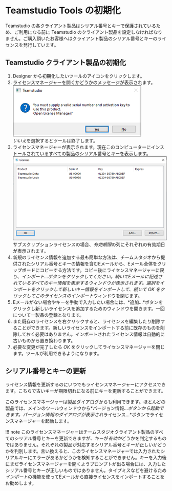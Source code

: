 # Teamstudio Tools の初期化

Teamstudio の各クライアント製品はシリアル番号とキーで保護されているため、ご利用になる前に Teamstudio のクライアント製品を設定しなければなりません。ご購入頂いたお客様へはクライアント製品のシリアル番号とキーのライセンスを発行しています。

## Teamstudio クライアント製品の初期化
1. Designer から初期化したいツールのアイコンをクリックします。
2. ライセンスマネージャーを開くかどうかのメッセージが表示されます。 
   ![ライセンスマネージャーを開く](img/initializing.png)  
   *いいえ*を選択するとツールは終了します。
3. ライセンスマネージャーが表示されます。現在このコンピューターにインストールされているすべての製品のシリアル番号とキーを表示します。  
   ![ライセンスマネージャー](img/initializing2.png)  
   サブスクリプションライセンスの場合、*有効期限*の列にそれぞれの有効期日が表示されます。
4. 新規のライセンス情報を追加する最も簡単な方法は、チームスタジオから提供されたシリアル番号とキーの情報を含むEメールから、Eメール全体をクリップボードにコピーする方法です。コピー後にライセンスマネージャーに戻り、*インポート...*ボタンをクリックしてください。続いてEメールに記述されているすべてのキー情報を表示するウィンドウが表示されます。*選択をインポート*をクリックして新しいキー情報をインポートして、続いて *OK* をクリックしてこの*ライセンスのインポート*ウィンドウを閉じます。
5. Eメールがない場合やキーを手動で入力したい場合には、*追加...*ボタンをクリックし新しいライセンスを追加するためのウィンドウを開きます。一回について一製品の登録となります。
6. また既存のライセンスを右クリックすると、ライセンスを編集したり削除することができます。新しいライセンスをインポートする前に既存のものを削除しておく必要はありません。インポートされたライセンス情報は自動的に古いものから置き換わります。
7. 必要な変更が完了したら *OK* をクリックしてライセンスマネージャーを閉じます。ツールが利用できるようになります。

## シリアル番号とキーの更新
ライセンス情報を更新するのにいつでもライセンスマネージャーにアクセスできます。こちらで古いキーが期限切れになる前にキーを更新することができます。

このライセンスマネージャーは製品ダイアログからも利用できます。ほとんどの製品では、メインのツールウィンドウから*バージョン情報...*ボタンから起動できます。バージョン情報のダイアログが表示され*ライセンス...*ボタンでライセンスマネージャーを起動します。

!!! note
    このライセンスマネージャーはチームスタジオクライアント製品のすべてのシリアル番号とキーを更新できますが、キーが*有効か*どうかを判定するものではありません。それぞれの製品が対応するシリアル番号とキーが正しいかどうかを判別します。言い換えると、このライセンスマネージャーでは入力されたシリアルキーにエラーがあるかどうかを検知することができません。キーを入力後にまだライセンスマネージャーを開くようプロンプトが出る場合には、入力したシリアル番号とキーが正しいものではありません。タイプミスなどを避けるため*インポート*の機能を使ってEメールから直接ライセンスをインポートすることをお勧めします。
